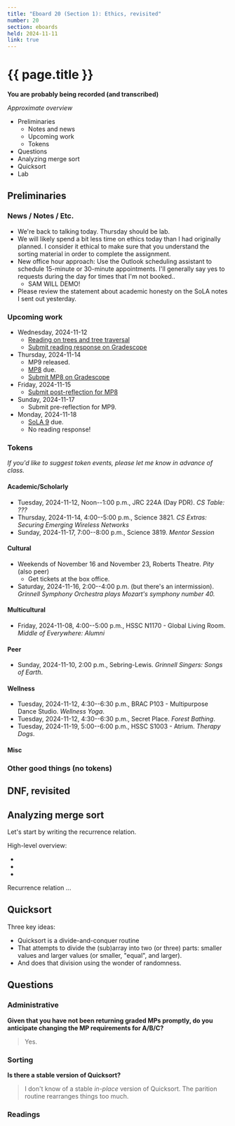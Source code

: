 ```yaml
---
title: "Eboard 20 (Section 1): Ethics, revisited"
number: 20
section: eboards
held: 2024-11-11
link: true
---
```

# {{ page.title }}

**You are probably being recorded (and transcribed)**  

_Approximate overview_

* Preliminaries
    * Notes and news
    * Upcoming work
    * Tokens
* Questions
* Analyzing merge sort
* Quicksort
* Lab

Preliminaries
-------------

### News / Notes / Etc.

* We're back to talking today. Thursday should be lab.
* We will likely spend a bit less time on ethics today than I had originally
  planned. I consider it ethical to make sure that you understand the
  sorting material in order to complete the assignment.
* New office hour approach: Use the Outlook scheduling assistant to 
  schedule 15-minute or 30-minute appointments. I'll generally say yes 
  to requests during the day for times that I'm not booked..
    * SAM WILL DEMO!
* Please review the statement about academic honesty on the SoLA notes
  I sent out yesterday.

### Upcoming work

* Wednesday, 2024-11-12
    * [Reading on trees and tree traversal](../readings/tree-traversal)
    * [Submit reading response on Gradescope](https://www.gradescope.com/courses/818402/assignments/5300048/submissions)
* Thursday, 2024-11-14
    * MP9 released.
    * [MP8](../mps/mp08) due.
    * [Submit MP8 on Gradescope](https://www.gradescope.com/courses/818402/assignments/5284854)
* Friday, 2024-11-15
    * [Submit post-reflection for MP8](https://www.gradescope.com/courses/818402/assignments/5284861)
* Sunday, 2024-11-17
    * Submit pre-reflection for MP9.
* Monday, 2024-11-18
    * [SoLA 9](../los/sola09) due.
    * No reading response!

### Tokens

_If you'd like to suggest token events, please let me know in advance of 
class._

#### Academic/Scholarly

* Tuesday, 2024-11-12, Noon--1:00 p.m., JRC 224A (Day PDR).
  _CS Table: ???_ 
* Thursday, 2024-11-14, 4:00--5:00 p.m., Science 3821.
  _CS Extras: Securing Emerging Wireless Networks_
* Sunday, 2024-11-17, 7:00--8:00 p.m., Science 3819.
  _Mentor Session_

#### Cultural

* Weekends of November 16 and November 23, Roberts Theatre.
  _Pity_ (also peer)
    * Get tickets at the box office.
* Saturday, 2024-11-16, 2:00--4:00 p.m. (but there's an intermission).
  _Grinnell Symphony Orchestra plays Mozart's symphony number 40._

#### Multicultural

* Friday, 2024-11-08, 4:00--5:00 p.m., HSSC N1170 - Global Living Room.
  _Middle of Everywhere: Alumni_

#### Peer

* Sunday, 2024-11-10, 2:00 p.m., Sebring-Lewis.
  _Grinnell Singers: Songs of Earth_.

#### Wellness

* Tuesday, 2024-11-12, 4:30--6:30 p.m., BRAC P103 - Multipurpose Dance Studio.
  _Wellness Yoga_.
* Tuesday, 2024-11-12, 4:30--6:30 p.m., Secret Place.
  _Forest Bathing_.
* Tuesday, 2024-11-19, 5:00--6:00 p.m., HSSC S1003 - Atrium.
  _Therapy Dogs_.

#### Misc

### Other good things (no tokens)

DNF, revisited
--------------

Analyzing merge sort
--------------------

Let's start by writing the recurrence relation.

High-level overview:

*
*
*

Recurrence relation ...

Quicksort
---------

Three key ideas:

* Quicksort is a divide-and-conquer routine
* That attempts to divide the (sub)array into two (or three) parts:
  smaller values and larger values (or smaller, "equal", and larger).
* And does that division using the wonder of randomness.

Questions
---------

### Administrative

**Given that you have not been returning graded MPs promptly, do you 
  anticipate changing the MP requirements for A/B/C?**

> Yes.

### Sorting

**Is there a stable version of Quicksort?** 

> I don't know of a stable _in-place_ version of Quicksort. The parition
  routine rearranges things too much.

### Readings
